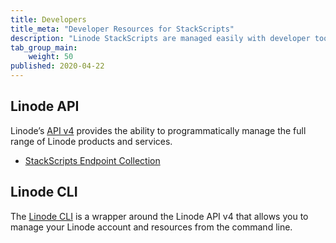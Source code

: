 ```yaml
---
title: Developers
title_meta: "Developer Resources for StackScripts"
description: "Linode StackScripts are managed easily with developer tools like the Linode API or CLI."
tab_group_main:
    weight: 50
published: 2020-04-22
---
```


## Linode API

Linode’s [API v4](/docs/api) provides the ability to programmatically manage the full range of Linode products and services.

-  [StackScripts Endpoint Collection](/docs/api/stackscripts)

## Linode CLI

The [Linode CLI](https://github.com/linode/linode-cli) is a wrapper around the Linode API v4 that allows you to manage your Linode account and resources from the command line.
